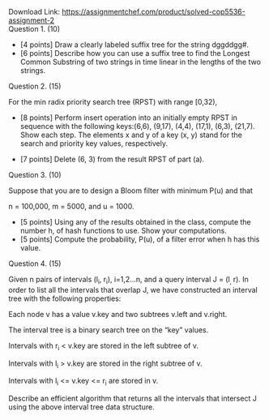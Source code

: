 Download Link: https://assignmentchef.com/product/solved-cop5536-assignment-2
<br>
Question 1. (10)

<ul>

 <li>[4 points] Draw a clearly labeled suffix tree for the string dggddgg#.</li>

 <li>[6 points] Describe how you can use a suffix tree to find the Longest Common Substring of two strings in time linear in the lengths of the two strings.</li>

</ul>

Question 2. (15)

For the min radix priority search tree (RPST) with range [0,32),

<ul>

 <li>[8 points] Perform insert operation into an initially empty RPST in sequence with the following keys:(6,6), (9,17), (4,4), (17,1), (6,3), (21,7). Show each step. The elements x and y of a key (x, y) stand for the search and priority key values, respectively.</li>

</ul>




<ul>

 <li>[7 points] Delete (6, 3) from the result RPST of part (a).</li>

</ul>

Question 3. (10)

Suppose that you are to design a Bloom filter with minimum P(u) and that

n = 100,000, m = 5000, and u = 1000.

<ul>

 <li>[5 points] Using any of the results obtained in the class, compute the number h, of hash functions to use. Show your computations.</li>

 <li>[5 points] Compute the probability, P(u), of a filter error when h has this value.</li>

</ul>




Question 4. (15)

Given n pairs of intervals (l<sub>i</sub>, r<sub>i</sub>), i=1,2…n, and a query interval J = (l<sub>, </sub>r). In order to list all the intervals that overlap J, we have constructed an interval tree with the following properties:

Each node v has a value v.key and two subtrees v.left and v.right.

The interval tree is a binary search tree on the “key” values.

Intervals with r<sub>i</sub> &lt; v.key are stored in the left subtree of v.

Intervals with l<sub>i</sub> &gt; v.key are stored in the right subtree of v.

Intervals with l<sub>i</sub> &lt;= v.key &lt;= r<sub>i</sub> are stored in v.

Describe an efficient algorithm that returns all the intervals that intersect J using the above interval tree data structure.


